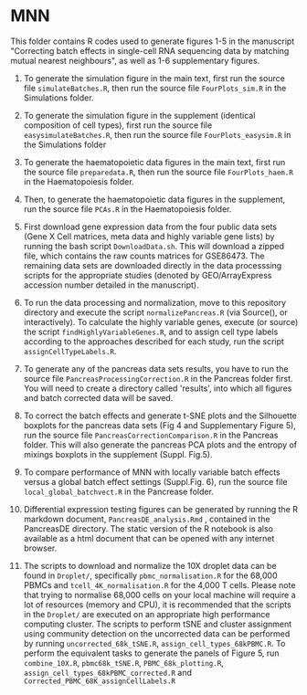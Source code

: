 # MNN

This folder contains R codes used to generate figures 1-5 in the manuscript "Correcting batch effects in single-cell RNA sequencing data by matching mutual nearest neighbours", as well as 1-6 supplementary figures.

1. To generate the simulation figure in the main text, first run the source file `simulateBatches.R`, then run the source file `FourPlots_sim.R` in the Simulations folder.

2. To generate the simulation figure in the supplement (identical composition of cell types), first run the source file `easysimulateBatches.R`, then run the source file `FourPlots_easysim.R` in the Simulations folder  


3. To generate the haematopoietic data figures in the main text, first run the source file `preparedata.R`, then  run the source file `FourPlots_haem.R` in the Haematopoiesis folder.

4. Then, to generate the haematopoietic data figures in the supplement, run the source file `PCAs.R` in the Haematopoiesis folder.

5. First download gene expression data from the four public data sets (Gene X Cell matrices, meta data and highly variable gene lists) by running the bash script `DownloadData.sh`.  This will download a zipped file, which contains the raw counts matrices for GSE86473.  The remaining data sets are downloaded directly in the data processsing scripts for the appropriate studies (denoted by GEO/ArrayExpress accession number detailed in the manuscript).

6. To run the data processing and normalization, move to this repository directory and execute the script `normalizePancreas.R` (via Source(), or interactively).  To calculate the highly variable genes, execute (or source) the script `findHighlyVariableGenes.R`, and to assign cell type labels according to the approaches described for each study, run the script `assignCellTypeLabels.R`.

7. To generate any of the pancreas data sets results, you have to run the source file `PancreasProcessingCorrection.R` in the Pancreas folder first. You will need to create a directory called 'results', into which all figures and batch corrected data will be saved.

8. To correct the batch effects and generate t-SNE plots and the Silhouette boxplots for the pancreas data sets (Fig 4 and Supplementary Figure 5), run the source file `PancreasCorrectionComparison.R` in the Pancreas folder.  This will also generate the pancreas PCA plots and the entropy of mixings boxplots in the supplement (Suppl. Fig.5).

9. To compare performance of MNN with locally variable batch effects versus a global batch effect settings (Suppl.Fig. 6), run the source file `local_global_batchvect.R` in the Pancrease folder.

10. Differential expression testing figures can be generated by running the R markdown document, `PancreasDE_analysis.Rmd` , contained in the PancreasDE directory.  The static version of the R notebook is also available as a html document that can be opened with any internet browser.

11. The scripts to download and normalize the 10X droplet data can be found in `Droplet/`, specifically `pbmc_normalisation.R` for the 68,000 PBMCs and `tcell_4K_normalisation.R` for the 4,000 T cells.  Please note that trying to normalise 68,000 cells on your local machine will require a lot of resources (memory and CPU), it is recommended that the scripts in the `Droplet/` are executed on an appropriate high performance computing cluster.  The scripts to perform tSNE and cluster assignment using community detection on the uncorrected data can be performed by running `uncorrected_68k_tSNE.R`, `assign_cell_types_68kPBMC.R`.  To perform the equivalent tasks to generate the panels of Figure 5, run `combine_10X.R`, `pbmc68k_tSNE.R`, `PBMC_68k_plotting.R`, `assign_cell_types_68kPBMC_corrected.R` and `Corrected_PBMC_68K_assignCellLabels.R`


